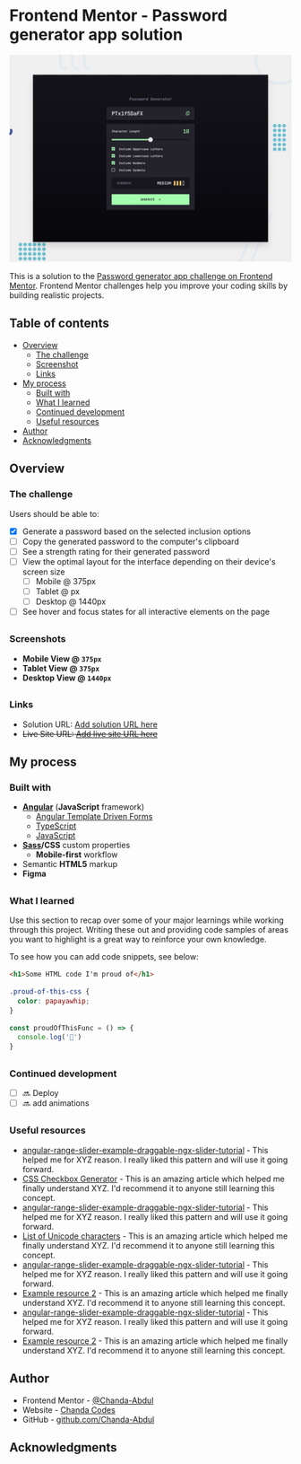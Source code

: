 # Frontend Mentor - Password generator app solution

![Design preview for the Password generator app coding challenge](./src/assets/preview.jpg)

This is a solution to the [Password generator app challenge on Frontend Mentor](https://www.frontendmentor.io/challenges/password-generator-app-Mr8CLycqjh). Frontend Mentor challenges help you improve your coding skills by building realistic projects. 

## Table of contents

- [Overview](#overview)
  - [The challenge](#the-challenge)
  - [Screenshot](#screenshot)
  - [Links](#links)
- [My process](#my-process)
  - [Built with](#built-with)
  - [What I learned](#what-i-learned)
  - [Continued development](#continued-development)
  - [Useful resources](#useful-resources)
- [Author](#author)
- [Acknowledgments](#acknowledgments)

## Overview

### The challenge

Users should be able to:

- [X] Generate a password based on the selected inclusion options
- [ ] Copy the generated password to the computer's clipboard
- [ ] See a strength rating for their generated password
- [ ] View the optimal layout for the interface depending on their device's screen size
  - [ ] Mobile @ 375px
  - [ ] Tablet @  px
  - [ ] Desktop @ 1440px
- [ ] See hover and focus states for all interactive elements on the page
##
### Screenshots

- <b> Mobile View @ `375px`</b>
- <b> Tablet View @ `375px`</b>
- <b> Desktop View @ `1440px`</b>

<!-- Add a screenshot of your solution. The easiest way to do this is to use Firefox to view your project, right-click the page and select "Take a Screenshot". You can choose either a full-height screenshot or a cropped one based on how long the page is. If it's very long, it might be best to crop it. -->

##
### Links

- Solution URL: [Add solution URL here](https://github.com/Chanda-Abdul/frontend-mentor-angular-password-generator-app)
- <s>Live Site URL: [Add live site URL here](https://your-live-site-url.com)</s>

## My process


### Built with

- <b>[Angular](https://angular.io/)</b> (<b>JavaScript</b> framework)
  - [Angular Template Driven Forms](https://angular.io/guide/forms)
  - [TypeScript](https://www.typescriptlang.org/)
  - [JavaScript](https://www.javascript.com/)
- <b>[Sass](https://sass-lang.com/)/CSS</b> custom properties
  - <b>Mobile-first</b> workflow
- Semantic <b>HTML5</b> markup
- <b>Figma</b>

##

### What I learned

Use this section to recap over some of your major learnings while working through this project. Writing these out and providing code samples of areas you want to highlight is a great way to reinforce your own knowledge.

To see how you can add code snippets, see below:

```html
<h1>Some HTML code I'm proud of</h1>
```
```css
.proud-of-this-css {
  color: papayawhip;
}
```
```js
const proudOfThisFunc = () => {
  console.log('🎉')
}
```

##
### Continued development
<!-- 
6-ish hours
- [X] General Setup - 30 mins
- [ ] Review Design files/create layout - 30 mins

- [ ] create password functionality - Generate a password based on the selected inclusion options - 45 mins
- [ ] Copy the generated password to the computer's clipboard - 45 mins
- [ ] See a strength rating for their generated password - 1 hour
- [ ] View the optimal layout for the interface depending on their device's screen size  - 45 mins
  - [ ] Mobile @ 375px
  - [ ] Desktop @ 1440px  - 30 mins
- [ ] See hover and focus states for all interactive elements on the page  - 30 mins
- [ ] Cleanup  - 30 mins
- [ ] Deployment  - 30 mins
-->

<!-- Use this section to outline areas that you want to continue focusing on in future projects. These could be concepts you're still not completely comfortable with or techniques you found useful that you want to refine and perfect. -->

- [ ] 🔜 Deploy
- [ ] 🔜 add animations
##
### Useful resources

- [angular-range-slider-example-draggable-ngx-slider-tutorial](https://www.freakyjolly.com/angular-range-slider-example-draggable-ngx-slider-tutorial/) - This helped me for XYZ reason. I really liked this pattern and will use it going forward.
- [ CSS Checkbox Generator](https://doodlenerd.com/html-control/css-checkbox-generator) - This is an amazing article which helped me finally understand XYZ. I'd recommend it to anyone still learning this concept.
- [angular-range-slider-example-draggable-ngx-slider-tutorial](https://www.freakyjolly.com/angular-range-slider-example-draggable-ngx-slider-tutorial/) - This helped me for XYZ reason. I really liked this pattern and will use it going forward.
- [List of Unicode characters](https://en.wikipedia.org/wiki/List_of_Unicode_characters) - This is an amazing article which helped me finally understand XYZ. I'd recommend it to anyone still learning this concept.
- [angular-range-slider-example-draggable-ngx-slider-tutorial](https://www.freakyjolly.com/angular-range-slider-example-draggable-ngx-slider-tutorial/) - This helped me for XYZ reason. I really liked this pattern and will use it going forward.
- [Example resource 2](https://www.example.com) - This is an amazing article which helped me finally understand XYZ. I'd recommend it to anyone still learning this concept.
- [angular-range-slider-example-draggable-ngx-slider-tutorial](https://www.freakyjolly.com/angular-range-slider-example-draggable-ngx-slider-tutorial/) - This helped me for XYZ reason. I really liked this pattern and will use it going forward.
- [Example resource 2](https://www.example.com) - This is an amazing article which helped me finally understand XYZ. I'd recommend it to anyone still learning this concept.


## Author

- Frontend Mentor - [@Chanda-Abdul](https://www.frontendmentor.io/profile/Chanda-Abdul)
- Website - [Chanda Codes](https://chandacodes.com/)
- GitHub - [github.com/Chanda-Abdul](https://github.com/Chanda-Abdul)


## Acknowledgments

<!-- This is where you can give a hat tip to anyone who helped you out on this project. Perhaps you worked in a team or got some inspiration from someone else's solution. This is the perfect place to give them some credit. -->

